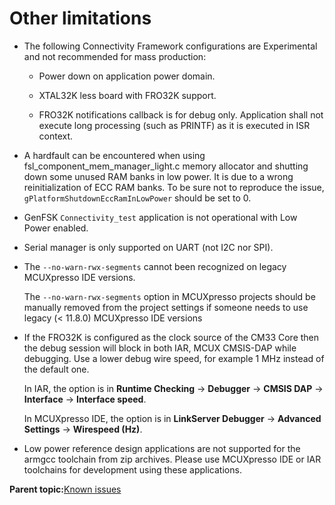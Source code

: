 # Other limitations

-   The following Connectivity Framework configurations are Experimental and not recommended for mass production:

    -   Power down on application power domain.

    -   XTAL32K less board with FRO32K support.

    -   FRO32K notifications callback is for debug only. Application shall not execute long processing \(such as PRINTF\) as it is executed in ISR context.

-   A hardfault can be encountered when using fsl\_component\_mem\_manager\_light.c memory allocator and shutting down some unused RAM banks in low power. It is due to a wrong reinitialization of ECC RAM banks. To be sure not to reproduce the issue, `gPlatformShutdownEccRamInLowPower` should be set to 0.

-   GenFSK `Connectivity_test` application is not operational with Low Power enabled.
-   Serial manager is only supported on UART \(not I2C nor SPI\).
-   The `--no-warn-rwx-segments` cannot been recognized on legacy MCUXpresso IDE versions.

    The `--no-warn-rwx-segments` option in MCUXpresso projects should be manually removed from the project settings if someone needs to use legacy \(< 11.8.0\) MCUXpresso IDE versions

-   If the FRO32K is configured as the clock source of the CM33 Core then the debug session will block in both IAR, MCUX CMSIS-DAP while debugging. Use a lower debug wire speed, for example 1 MHz instead of the default one.

    In IAR, the option is in **Runtime Checking** -\> **Debugger** -\> **CMSIS DAP** -\> **Interface** -\> **Interface speed**.

    In MCUXpresso IDE, the option is in **LinkServer Debugger** -\> **Advanced Settings** -\> **Wirespeed \(Hz\)**.

-   Low power reference design applications are not supported for the armgcc toolchain from zip archives. Please use MCUXpresso IDE or IAR toolchains for development using these applications.

**Parent topic:**[Known issues](../topics/known_issues.md)

